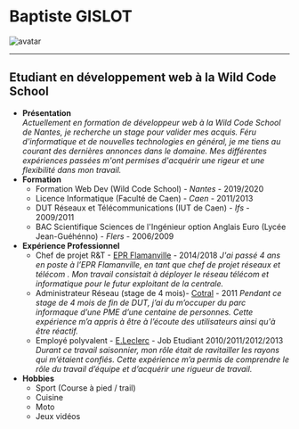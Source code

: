 # **Baptiste GISLOT**
![avatar](https://avatars3.githubusercontent.com/u/50399426?s=100&v=4)
***
## Etudiant en développement web à la **Wild Code School**
* **Présentation**  
  _Actuellement en formation de développeur web à la Wild Code School de Nantes, je recherche un stage pour valider mes acquis. Féru d'informatique et de nouvelles technologies en général, je me tiens au courant des dernières annonces dans le domaine. Mes différentes expériences passées m'ont permises d'acquérir une rigeur et une flexibilité dans mon travail._
* **Formation**
    * Formation Web Dev (Wild Code School) - _Nantes_ - 2019/2020
    * Licence Informatique (Faculté de Caen) - _Caen_ - 2011/2013
    * DUT Réseaux et Télécommunications (IUT de Caen) - _Ifs_ - 2009/2011
    * BAC Scientifique Sciences de l'Ingénieur option Anglais Euro (Lycée Jean-Guéhénno) - _Flers_ - 2006/2009
* **Expérience Professionnel**
    * Chef de projet R&T - [EPR Flamanville](https://www.edf.fr/groupe-edf/producteur-industriel/carte-des-implantations/centrale-nucleaire-de-flamanville-3/presentation) - 2014/2018
        _J'ai passé 4 ans en poste à l’EPR Flamanville, en tant que chef de projet réseaux et télécom . Mon travail consistait à déployer le réseau télécom et informatique pour le futur exploitant de la centrale._
    * Administrateur Réseau (stage de 4 mois)- [Cotral](https://www.cotral.fr/) - 2011
       _Pendant ce stage de 4 mois de fin de DUT, j’ai du m’occuper du parc informaque d’une PME d’une centaine de personnes. Cette expérience m’a appris à être à l’écoute des utilisateurs ainsi qu'à être réactif._ 
    * Employé polyvalent - [E.Leclerc](http://www.e-leclerc.com/) - Job Etudiant 2010/2011/2012/2013
        _Durant ce travail saisonnier, mon rôle était de ravitailler les rayons qui m’étaient confiés. Cette expérience m’a permis de comprendre le rôle du travail d’équipe et d’acquérir une rigueur de travail._
* **Hobbies**
    * Sport (Course à pied / trail)
    * Cuisine
    * Moto
    * Jeux vidéos
